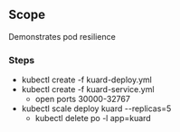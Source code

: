 ## Scope
Demonstrates pod resilience 

### Steps
* kubectl create -f kuard-deploy.yml
* kubectl create -f kuard-service.yml
	* open ports 30000-32767
* kubectl scale deploy kuard --replicas=5
	* kubectl delete po -l app=kuard
